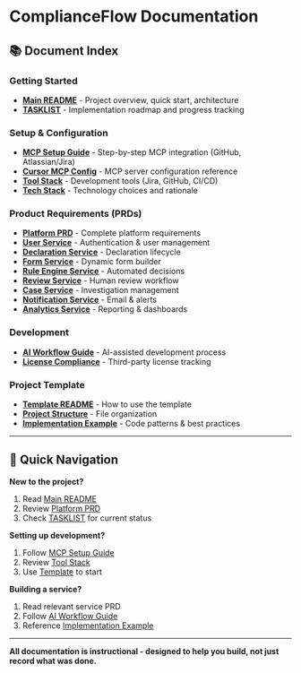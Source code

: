 # ComplianceFlow Documentation

## 📚 Document Index

### Getting Started
- **[Main README](../README.md)** - Project overview, quick start, architecture
- **[TASKLIST](../TASKLIST.md)** - Implementation roadmap and progress tracking

### Setup & Configuration
- **[MCP Setup Guide](MCP_Setup_Guide.md)** - Step-by-step MCP integration (GitHub, Atlassian/Jira)
- **[Cursor MCP Config](.cursor/README.md)** - MCP server configuration reference
- **[Tool Stack](Recommended_Tool_Stack.md)** - Development tools (Jira, GitHub, CI/CD)
- **[Tech Stack](Tech_Stack_Definition.md)** - Technology choices and rationale

### Product Requirements (PRDs)
- **[Platform PRD](prds/PRD_ComplianceFlow.md)** - Complete platform requirements
- **[User Service](prds/PRD_UserService.md)** - Authentication & user management
- **[Declaration Service](prds/PRD_DeclarationService.md)** - Declaration lifecycle
- **[Form Service](prds/PRD_FormService.md)** - Dynamic form builder
- **[Rule Engine Service](prds/PRD_RuleEngineService.md)** - Automated decisions
- **[Review Service](prds/PRD_ReviewService.md)** - Human review workflow
- **[Case Service](prds/PRD_CaseService.md)** - Investigation management
- **[Notification Service](prds/PRD_NotificationService.md)** - Email & alerts
- **[Analytics Service](prds/PRD_AnalyticsService.md)** - Reporting & dashboards

### Development
- **[AI Workflow Guide](AI_Assisted_Development_Workflow.md)** - AI-assisted development process
- **[License Compliance](License_Compliance.md)** - Third-party license tracking

### Project Template
- **[Template README](../project-template/README.md)** - How to use the template
- **[Project Structure](../project-template/PROJECT_STRUCTURE.md)** - File organization
- **[Implementation Example](../project-template/FEATURE_IMPLEMENTATION_EXAMPLE.md)** - Code patterns & best practices

---

## 🎯 Quick Navigation

**New to the project?**
1. Read [Main README](../README.md)
2. Review [Platform PRD](prds/PRD_ComplianceFlow.md)
3. Check [TASKLIST](../TASKLIST.md) for current status

**Setting up development?**
1. Follow [MCP Setup Guide](MCP_Setup_Guide.md)
2. Review [Tool Stack](Recommended_Tool_Stack.md)
3. Use [Template](../project-template/README.md) to start

**Building a service?**
1. Read relevant service PRD
2. Follow [AI Workflow Guide](AI_Assisted_Development_Workflow.md)
3. Reference [Implementation Example](../project-template/FEATURE_IMPLEMENTATION_EXAMPLE.md)

---

**All documentation is instructional - designed to help you build, not just record what was done.**
